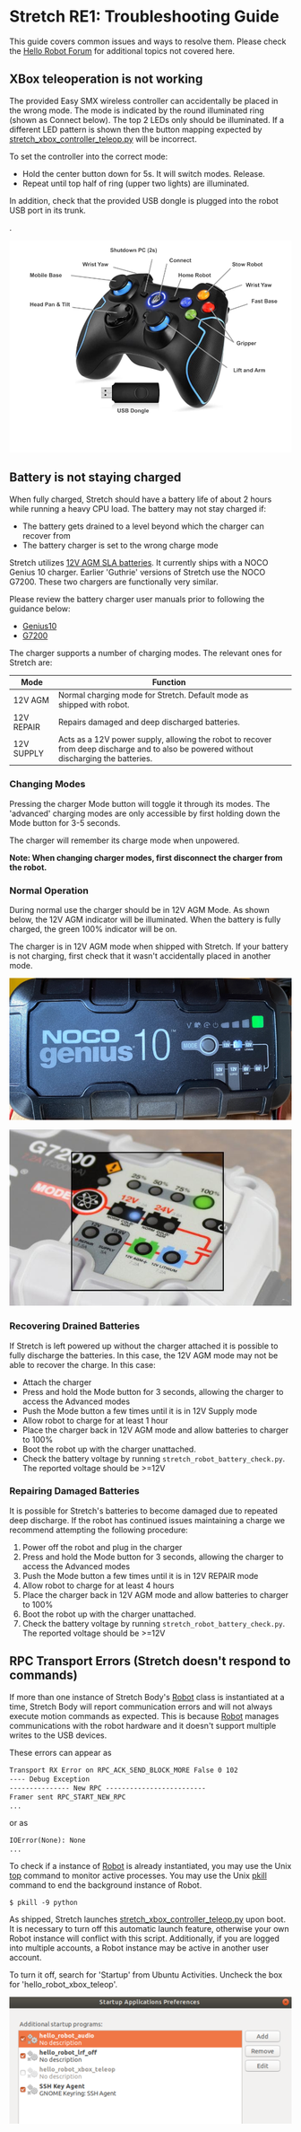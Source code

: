 # Stretch RE1: Troubleshooting Guide

This guide covers common issues and ways to resolve them. Please check the [Hello Robot Forum](forum.hello-robot.com) for additional topics not covered here.

## XBox teleoperation is not working 

The provided Easy SMX wireless controller can accidentally be placed in the wrong mode. The mode is indicated by the round illuminated ring (shown as Connect below). The top 2 LEDs only should be illuminated. If a different LED pattern is shown then the button mapping expected by [stretch_xbox_controller_teleop.py](https://github.com/hello-robot/stretch_body/blob/master/tools/bin/stretch_xbox_controller_teleop.py0) will be incorrect.

To set the controller into the correct mode:

- Hold the center button down for 5s. It will switch modes. Release.
- Repeat until top half of ring (upper two lights) are illuminated.

In addition, check that the provided USB dongle is plugged into the robot USB port in its trunk.

. 

![](./images/xbox.png)

## Battery is not staying charged

When fully charged, Stretch should have a battery life of about 2 hours while running a heavy CPU load. The battery may not stay charged if:

* The battery gets drained to a level beyond which the charger can recover from
* The battery charger is set to the wrong charge mode

Stretch utilizes [12V AGM SLA batteries](https://www.power-sonic.com/product/ps-1290/). It currently ships with a NOCO Genius 10 charger. Earlier 'Guthrie' versions of Stretch use the NOCO G7200. These two chargers are functionally very similar.

Please review the battery charger user manuals prior to following the guidance below:

* [Genius10](https://no.co/media/nocodownloads/format/g/e/genius10na_user_guide_1.pdf)
* [G7200](https://no.co/media/nocodownloads/format/g/7/g7200_manual_english_1.pdf)

The charger supports a number of charging modes. The relevant ones for Stretch are:

| Mode       | Function                                                     |      |
| ---------- | ------------------------------------------------------------ | ---- |
| 12V AGM    | Normal charging mode for Stretch. Default mode as shipped with robot. |      |
| 12V REPAIR | Repairs damaged and deep discharged batteries.               |      |
| 12V SUPPLY | Acts as a 12V power supply, allowing the robot to recover from deep discharge and to also be powered without discharging the batteries. |      |

### Changing Modes

Pressing the charger Mode button will toggle it through its modes. The 'advanced' charging modes are only accessible by first holding down the Mode button for 3-5 seconds.

The charger will remember its charge mode when unpowered. 

**Note: When changing charger modes, first disconnect the charger from the robot.**

### Normal Operation

During normal use the charger should be in 12V AGM Mode. As shown below, the 12V AGM indicator will be illuminated. When the battery is fully charged, the green 100% indicator will be on.

The charger is in 12V AGM mode when shipped with Stretch. If your battery is not charging, first check that it wasn't accidentally placed in another mode.

![](./images/noco10_agm_rs.png)

![](./images/g7200_agm.png)



### Recovering Drained Batteries

If Stretch is left powered up without the charger attached it is possible to fully discharge the batteries. In this case, the 12V AGM mode may not be able to recover the charge. In this case:

* Attach the charger
* Press and hold the Mode button for 3 seconds, allowing the charger to access the Advanced modes
* Push the Mode button a few times until it is in 12V Supply mode
* Allow robot to charge for at least 1 hour
* Place the charger back in 12V AGM mode and allow batteries to charger to 100%
* Boot the robot up with the charger unattached. 
* Check the battery voltage by running `stretch_robot_battery_check.py`. The reported voltage should be >=12V 

### Repairing Damaged Batteries

It is possible for Stretch's batteries to become damaged due to repeated deep discharge. If the robot has continued issues maintaining a charge we recommend attempting the following procedure: 

1. Power off the robot and plug in the charger
2. Press and hold the Mode button for 3 seconds, allowing the charger to access the Advanced modes
3. Push the Mode button a few times until it is in 12V REPAIR mode
4. Allow robot to charge for at least 4 hours
5. Place the charger back in 12V AGM mode and allow batteries to charger to 100%
6. Boot the robot up with the charger unattached. 
7. Check the battery voltage by running `stretch_robot_battery_check.py`. The reported voltage should be >=12V 

## RPC Transport Errors (Stretch doesn't respond to commands)

If more than one instance of Stretch Body's [Robot](https://github.com/hello-robot/stretch_body/blob/master/body/stretch_body/robot.py) class is instantiated at a time, Stretch Body will report communication errors and will not always execute motion commands as expected. This is because [Robot](https://github.com/hello-robot/stretch_body/blob/master/body/stretch_body/robot.py)  manages communications with the robot hardware and it doesn't support multiple writes to the USB devices.

These errors can appear as

```
Transport RX Error on RPC_ACK_SEND_BLOCK_MORE False 0 102
---- Debug Exception
--------------- New RPC -------------------------
Framer sent RPC_START_NEW_RPC
...
```

or as

```
IOError(None): None
...
```

To check if a instance of [Robot](https://github.com/hello-robot/stretch_body/blob/master/body/stretch_body/robot.py) is already instantiated, you may use the Unix [top](https://www.unixtutorial.org/commands/top) command to monitor active processes. You may use the Unix [pkill](https://linuxize.com/post/pkill-command-in-linux/) command to end the background instance of Robot.

```
$ pkill -9 python
```

As shipped, Stretch launches [stretch_xbox_controller_teleop.py](https://github.com/hello-robot/stretch_body/blob/master/tools/bin/stretch_xbox_controller_teleop.py) upon boot. It is necessary to turn off this automatic launch feature, otherwise your own Robot instance will conflict with this script. Additionally, if you are logged into multiple accounts, a Robot instance may be active in another user account.

To turn it off, search for 'Startup' from Ubuntu Activities. Uncheck the box for 'hello_robot_xbox_teleop'.


![](./images/xbox_off_rs.png)



